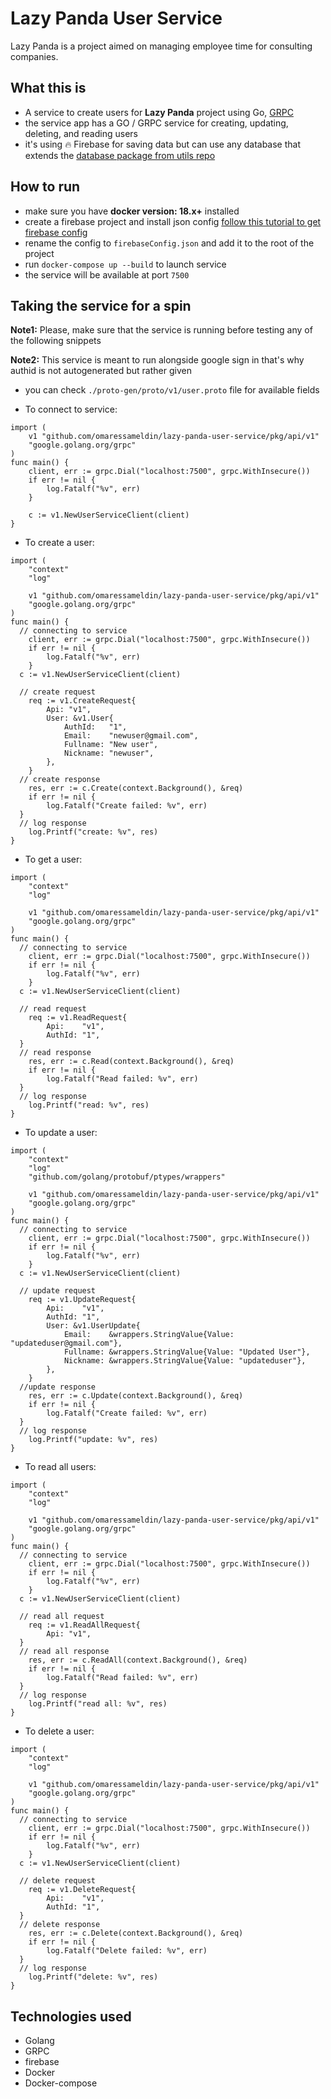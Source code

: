 # Lazy Panda User Service
Lazy Panda is a project aimed on managing employee time for consulting companies.

## What this is
- A service to create users for **Lazy Panda** project using Go, [GRPC](https://github.com/grpc/grpc-go)
- the service app has a GO / GRPC service for creating, updating, deleting, and reading users
- it's using 🔥 Firebase for saving data but can use any database that extends the [database package from utils repo](https://github.com/omaressameldin/lazy-panda-utils/tree/master/app/pkg/database)

## How to run
- make sure you have **docker version: 18.x+** installed
- create a firebase project and install json config [follow this tutorial to get firebase config](https://www.youtube.com/watch?v=9rN29jENirI)
- rename the config to `firebaseConfig.json` and add it to the root of the project
- run `docker-compose up --build` to launch service
- the service will be available at port `7500`

## Taking the service for a spin
**Note1:** Please, make sure that the service is running before testing any of the following snippets

**Note2:** This service is meant to run alongside google sign in that's why authid is not autogenerated but rather given

- you can check `./proto-gen/proto/v1/user.proto` file for available fields

- To connect to service:
```golang
import (
	v1 "github.com/omaressameldin/lazy-panda-user-service/pkg/api/v1"
	"google.golang.org/grpc"
)
func main() {
	client, err := grpc.Dial("localhost:7500", grpc.WithInsecure())
	if err != nil {
		log.Fatalf("%v", err)
	}

	c := v1.NewUserServiceClient(client)
}
```

- To create a user:
```golang
import (
	"context"
	"log"

	v1 "github.com/omaressameldin/lazy-panda-user-service/pkg/api/v1"
	"google.golang.org/grpc"
)
func main() {
  // connecting to service
	client, err := grpc.Dial("localhost:7500", grpc.WithInsecure())
	if err != nil {
		log.Fatalf("%v", err)
	}
  c := v1.NewUserServiceClient(client)

  // create request
	req := v1.CreateRequest{
		Api: "v1",
		User: &v1.User{
			AuthId:   "1",
			Email:    "newuser@gmail.com",
			Fullname: "New user",
			Nickname: "newuser",
		},
	}
  // create response
	res, err := c.Create(context.Background(), &req)
	if err != nil {
		log.Fatalf("Create failed: %v", err)
  }
  // log response
	log.Printf("create: %v", res)
}
```

- To get a user:
```golang
import (
	"context"
	"log"

	v1 "github.com/omaressameldin/lazy-panda-user-service/pkg/api/v1"
	"google.golang.org/grpc"
)
func main() {
  // connecting to service
	client, err := grpc.Dial("localhost:7500", grpc.WithInsecure())
	if err != nil {
		log.Fatalf("%v", err)
	}
  c := v1.NewUserServiceClient(client)

  // read request
	req := v1.ReadRequest{
		Api:    "v1",
		AuthId: "1",
  }
  // read response
	res, err := c.Read(context.Background(), &req)
	if err != nil {
		log.Fatalf("Read failed: %v", err)
  }
  // log response
	log.Printf("read: %v", res)
}
```

- To update a user:
```golang
import (
	"context"
	"log"
	"github.com/golang/protobuf/ptypes/wrappers"

	v1 "github.com/omaressameldin/lazy-panda-user-service/pkg/api/v1"
	"google.golang.org/grpc"
)
func main() {
  // connecting to service
	client, err := grpc.Dial("localhost:7500", grpc.WithInsecure())
	if err != nil {
		log.Fatalf("%v", err)
	}
  c := v1.NewUserServiceClient(client)

  // update request
	req := v1.UpdateRequest{
		Api:    "v1",
		AuthId: "1",
		User: &v1.UserUpdate{
			Email:    &wrappers.StringValue{Value: "updateduser@gmail.com"},
			Fullname: &wrappers.StringValue{Value: "Updated User"},
			Nickname: &wrappers.StringValue{Value: "updateduser"},
		},
	}
  //update response
	res, err := c.Update(context.Background(), &req)
	if err != nil {
		log.Fatalf("Create failed: %v", err)
  }
  // log response
	log.Printf("update: %v", res)
}
```

- To read all users:
```golang
import (
	"context"
	"log"

	v1 "github.com/omaressameldin/lazy-panda-user-service/pkg/api/v1"
	"google.golang.org/grpc"
)
func main() {
  // connecting to service
	client, err := grpc.Dial("localhost:7500", grpc.WithInsecure())
	if err != nil {
		log.Fatalf("%v", err)
	}
  c := v1.NewUserServiceClient(client)

  // read all request
	req := v1.ReadAllRequest{
		Api: "v1",
  }
  // read all response
	res, err := c.ReadAll(context.Background(), &req)
	if err != nil {
		log.Fatalf("Read failed: %v", err)
  }
  // log response
	log.Printf("read all: %v", res)
}
```

- To delete a user:
```golang
import (
	"context"
	"log"

	v1 "github.com/omaressameldin/lazy-panda-user-service/pkg/api/v1"
	"google.golang.org/grpc"
)
func main() {
  // connecting to service
	client, err := grpc.Dial("localhost:7500", grpc.WithInsecure())
	if err != nil {
		log.Fatalf("%v", err)
	}
  c := v1.NewUserServiceClient(client)

  // delete request
	req := v1.DeleteRequest{
		Api:    "v1",
		AuthId: "1",
  }
  // delete response
	res, err := c.Delete(context.Background(), &req)
	if err != nil {
		log.Fatalf("Delete failed: %v", err)
  }
  // log response
	log.Printf("delete: %v", res)
}
```

## Technologies used
- Golang
- GRPC
- firebase
- Docker
- Docker-compose